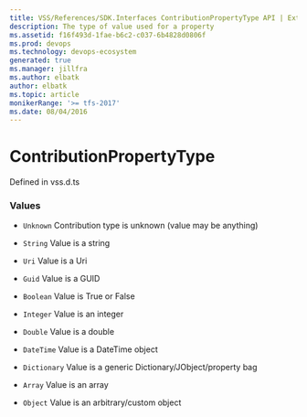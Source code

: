 ```yaml
---
title: VSS/References/SDK.Interfaces ContributionPropertyType API | Extensions for Azure DevOps Services
description: The type of value used for a property
ms.assetid: f16f493d-1fae-b6c2-c037-6b4828d0806f
ms.prod: devops
ms.technology: devops-ecosystem
generated: true
ms.manager: jillfra
ms.author: elbatk
author: elbatk
ms.topic: article
monikerRange: '>= tfs-2017'
ms.date: 08/04/2016
---
```


# ContributionPropertyType

Defined in vss.d.ts

### Values

* `Unknown` Contribution type is unknown (value may be anything)

* `String` Value is a string

* `Uri` Value is a Uri

* `Guid` Value is a GUID

* `Boolean` Value is True or False

* `Integer` Value is an integer

* `Double` Value is a double

* `DateTime` Value is a DateTime object

* `Dictionary` Value is a generic Dictionary/JObject/property bag

* `Array` Value is an array

* `Object` Value is an arbitrary/custom object

